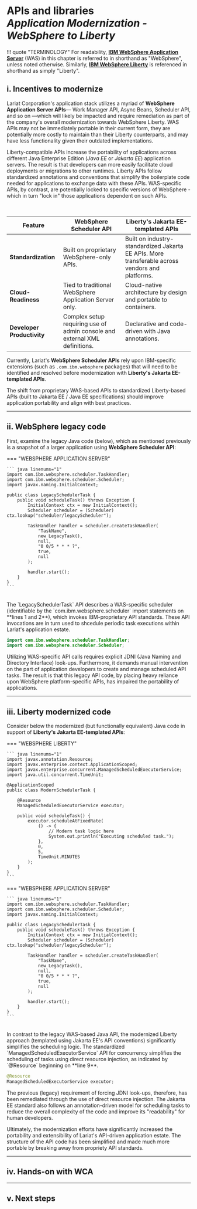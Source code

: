 # **APIs and libraries**</br>*Application Modernization - WebSphere to Liberty*

!!! quote "TERMINOLOGY"
    For readability, <a href="https://www.ibm.com/products/websphere-application-server" target="_blank">**IBM WebSphere Application Server**</a> (WAS) in this chapter is referred to in shorthand as "WebSphere", unless noted otherwise. Similarly, <a href="https://www.ibm.com/products/cloud-pak-for-applications/liberty" target="_blank">**IBM WebSphere Liberty**</a> is referenced in shorthand as simply "Liberty".
    
## **i. Incentives to modernize**

Lariat Corporation's application stack utilizes a myriad of **WebSphere Application Server APIs**— Work Manager API, Async Beans, Scheduler API, and so on —which will likely be impacted and require remediation as part of the company's overall modernization towards WebSphere Liberty. WAS APIs may not be immediately portable in their current form, they are potentially more costly to maintain than their Liberty counterparts, and may have less functionality given their outdated implementations.

Liberty-compatible APIs increase the portability of applications across different Java Enterprise Edition (*Java EE* or *Jakarta EE*) application servers. The result is that developers can more easily facilitate cloud deployments or migrations to other runtimes. Liberty APIs follow standardized annotations and conventions that simplify the boilerplate code needed for applications to exchange data with these APIs. WAS-specific APIs, by contrast, are potentially locked to specific versions of WebSphere - which in turn "lock in" those applications dependent on such APIs.

</br>

| Feature | WebSphere Scheduler API | Liberty's Jakarta EE-templated APIs |
| - | - | - |
| **Standardization** | Built on proprietary WebSphere-only APIs. | Built on industry-standardized Jakarta EE APIs. More transferable across vendors and platforms. |
| **Cloud-Readiness** | Tied to traditional WebSphere Application Server only. | Cloud-native architecture by design and portable to containers. |
| **Developer Productivity** | Complex setup requiring use of admin console and external XML definitions. | Declarative and code-driven with Java annotations. |

Currently, Lariat's **WebSphere Scheduler APIs** rely upon IBM-specific extensions (such as `.com.ibm.websphere` packages) that will need to be identified and resolved before modernization with **Liberty's Jakarta EE-templated APIs**.

The shift from proprietary WAS-based APIs to standardized Liberty-based APIs (built to Jakarta EE / Java EE specifications) should improve application portability and align with best practices.

---

## **ii. WebSphere legacy code**

First, examine the legacy Java code (below), which as mentioned previously is a snapshot of a larger application using **WebSphere Scheduler API**:

=== "WEBSPHERE APPLICATION SERVER"

    ``` java linenums="1"
    import com.ibm.websphere.scheduler.TaskHandler;
    import com.ibm.websphere.scheduler.Scheduler;
    import javax.naming.InitialContext;

    public class LegacySchedulerTask {
        public void scheduleTask() throws Exception {
            InitialContext ctx = new InitialContext();
            Scheduler scheduler = (Scheduler) ctx.lookup("scheduler/legacyScheduler");

            TaskHandler handler = scheduler.createTaskHandler(
                "TaskName",
                new LegacyTask(),
                null,
                "0 0/5 * * * ?",
                true,
                null
            );

            handler.start();
        }
    }
    ```

</br>
The `LegacySchedulerTask` API describes a WAS-specific scheduler (identifiable by the `com.ibm.websphere.scheduler` import statements on **lines 1 and 2**), which invokes IBM-proprietary API standards. These API invocations are in turn used to shcedule periodic task executions within Lariat's application estate.

``` java
import com.ibm.websphere.scheduler.TaskHandler;
import com.ibm.websphere.scheduler.Scheduler;
```

Utilizing WAS-specific API calls requires explicit JDNI (Java Naming and Directory Interface) look-ups. Furthermore, it demands manual intervention on the part of application developers to create and manage scheduled API tasks. The result is that this legacy API code, by placing heavy reliance upon WebSphere platform-specific APIs, has impaired the portability of applications.

---

## **iii. Liberty modernized code**

Consider below the modernized (but functionally equivalent) Java code in support of **Liberty's Jakarta EE-templated APIs**:

=== "WEBSPHERE LIBERTY"

    ``` java linenums="1"
    import javax.annotation.Resource;
    import javax.enterprise.context.ApplicationScoped;
    import javax.enterprise.concurrent.ManagedScheduledExecutorService;
    import java.util.concurrent.TimeUnit;

    @ApplicationScoped
    public class ModernSchedulerTask {

        @Resource
        ManagedScheduledExecutorService executor;

        public void scheduleTask() {
            executor.scheduleAtFixedRate(
                () -> {
                    // Modern task logic here
                    System.out.println("Executing scheduled task.");
                },
                0,
                5,
                TimeUnit.MINUTES
            );
        }
    }
    ```

=== "WEBSPHERE APPLICATION SERVER"

    ``` java linenums="1"
    import com.ibm.websphere.scheduler.TaskHandler;
    import com.ibm.websphere.scheduler.Scheduler;
    import javax.naming.InitialContext;

    public class LegacySchedulerTask {
        public void scheduleTask() throws Exception {
            InitialContext ctx = new InitialContext();
            Scheduler scheduler = (Scheduler) ctx.lookup("scheduler/legacyScheduler");

            TaskHandler handler = scheduler.createTaskHandler(
                "TaskName",
                new LegacyTask(),
                null,
                "0 0/5 * * * ?",
                true,
                null
            );

            handler.start();
        }
    }
    ```

</br>
In contrast to the legacy WAS-based Java API, the modernized Liberty approach (templated using Jakarta EE's API conventions) significantly simplifies the scheduling logic. The standardized `ManagedScheduledExecutorService` API for concurrency simplifies the scheduling of tasks using direct resource injection, as indicated by `@Resource` beginning on **line 9**.

``` java
@Resource
ManagedScheduledExecutorService executor;
```

The previous (legacy) requirement of forcing JDNI look-ups, therefore, has been remediated through the use of direct resource injection. The Jakarta EE standard also follows an annotation-driven model for scheduling tasks to reduce the overall complexity of the code and improve its "readability" for human developers.

Ultimately, the modernization efforts have significantly increased the portability and extensibility of Lariat's API-driven application estate. The structure of the API code has been simplified and made much more portable by breaking away from propriety API standards.

---

## **iv. Hands-on with WCA**



---

## **v. Next steps**


